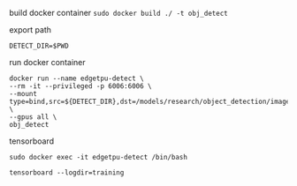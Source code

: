 build docker container
`sudo docker build ./ -t obj_detect`



export path 

`DETECT_DIR=$PWD`

run docker container


```
docker run --name edgetpu-detect \
--rm -it --privileged -p 6006:6006 \
--mount type=bind,src=${DETECT_DIR},dst=/models/research/object_detection/images \
--gpus all \
obj_detect
```

tensorboard

`sudo docker exec -it edgetpu-detect /bin/bash`

`tensorboard --logdir=training`
